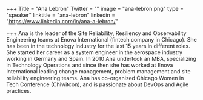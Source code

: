 +++
Title = "Ana Lebron"
Twitter = ""
image = "ana-lebron.png"
type = "speaker"
linktitle = "ana-lebron"
linkedin = "https://www.linkedin.com/in/ana-a-lebron/"

+++
Ana is the leader of the Site Reliability, Resiliency and Observability Engineering teams at Enova International (fintech company in Chicago). She has been in the technology industry for the last 15 years in different roles. She started her career as a system engineer in the aerospace industry working in Germany and Spain. In 2010 Ana undertook an MBA, specializing in Technology Operations and since then she has worked at Enova International leading change management, problem management and site reliability engineering teams. Ana has co-organized Chicago Women in Tech Conference (Chiwitcon), and is passionate about DevOps and Agile practices.
